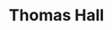 ---
events:
- building: Thomas Hall
  categories: thomas-hall
  description: Nanette Smith Henderson became the first African American woman to
    earn a Ph.D. from NC State University. She received her degree in Plant Pathology.
  event_decade: '1970'
  event_id: '14'
  excerpt: Nanette Smith Henderson became the first African American woman to earn
    a Ph.D. from NC State University. She received her degree in Plant Pathology.
  image id (orig): '0003017'
  image_caption: Thomas Hall
  image_id: '0003017'
  image_link: https://d.lib.ncsu.edu/collections/catalog/0003017
  start_date: 01/01/1974
  title: First African American woman to receive Ph.D.
  year: '1974'
- building: Thomas Hall
  categories: thomas-hall
  description: Nannette Smith Henderson became the first African American woman to
    be awarded a Ph.D. at NC State, with a degree in Plant Pathology.
  event_decade: '1970'
  event_id: '75'
  excerpt: Nannette Smith Henderson became the first African American woman to be
    awarded a Ph.D. at NC State, with a degree in Plant Pathology.
  image id (orig): '0003017'
  image_caption: Thomas Hall
  image_id: '0003017'
  image_link: https://d.lib.ncsu.edu/collections/catalog/0003017
  redirect_from: /events/25/index.html
  start_date: 01/01/1974
  title: First Female African American Ph.D. Recipient
  year: '1974'
lat: '35.786429'
layout: post
lng: '-78.672691'
order: 21
permalink: places/thomas-hall/
place: thomas-hall
title: Thomas Hall

---
